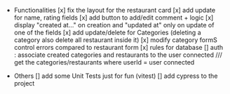 - Functionalities
[x] fix the layout for the restaurant card
[x] add update for name, rating fields
[x] add button to add/edit comment + logic
[x] display "created at..." on creation and "updated at" only on update of one of the fields
[x] add update/delete for Categories (deleting a category also  delete all restaurant inside it)
[x] modify category formS control errors compared to restaurant form
[x] rules for database
[] auth : associate created categories and restaurants to the user connected /// get the categories/restaurants where userId = user connected

- Others
[] add some Unit Tests just for fun (vitest)
[] add cypress to the project

